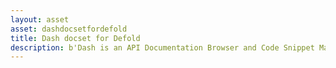 ```yaml
---
layout: asset
asset: dashdocsetfordefold
title: Dash docset for Defold
description: b'Dash is an API Documentation Browser and Code Snippet Manager with support for Defold.'
---
```

